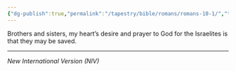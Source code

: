 ```yaml
---
{"dg-publish":true,"permalink":"/tapestry/bible/romans/romans-10-1/","title":"Romans 10:1","hide":true,"tags":["bible-verse","bible-verse"],"dgHomeLink":true,"dgShowLocalGraph":true,"dgEnableSearch":true}
---
```



Brothers and sisters, my heart’s desire and prayer to God for the Israelites is that they may be saved.

---
*New International Version (NIV)*
